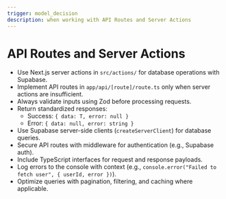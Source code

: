```yaml
---
trigger: model_decision
description: when working with API Routes and Server Actions
---
```


# API Routes and Server Actions
- Use Next.js server actions in `src/actions/` for database operations with Supabase.
- Implement API routes in `app/api/[route]/route.ts` only when server actions are insufficient.
- Always validate inputs using Zod before processing requests.
- Return standardized responses:
  - Success: `{ data: T, error: null }`
  - Error: `{ data: null, error: string }`
- Use Supabase server-side clients (`createServerClient`) for database queries.
- Secure API routes with middleware for authentication (e.g., Supabase auth).
- Include TypeScript interfaces for request and response payloads.
- Log errors to the console with context (e.g., `console.error("Failed to fetch user", { userId, error })`).
- Optimize queries with pagination, filtering, and caching where applicable.
